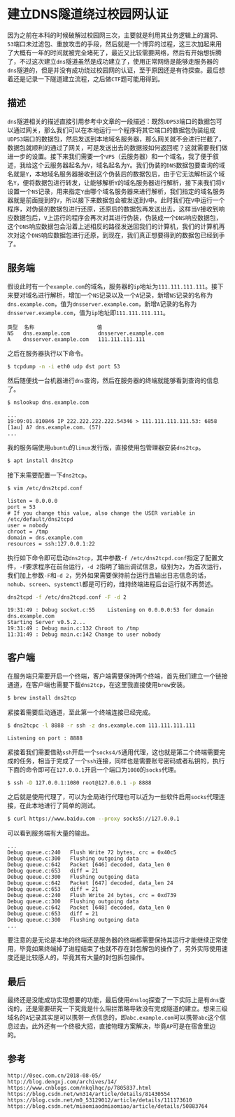 # 建立DNS隧道绕过校园网认证
因为之前在本科的时候破解过校园网三次，主要就是利用其业务逻辑上的漏洞、`53`端口未过滤包、重放攻击的手段，然后就是一个博弈的过程，这三次加起来用了大概有一年的时间就被完全堵死了，最近又比较需要网络，然后有开始想折腾了，不过这次建立`dns`隧道虽然是成功建立了，使用正常网络是能够走服务器的`dns`隧道的，但是并没有成功绕过校园网的认证，至于原因还是有待探查。最后想着还是记录一下隧道建立流程，之后做`CTF`题可能用得到。

## 描述
`dns`隧道相关的描述直接引用参考中文章的一段描述：既然`UDP53`端口的数据包可以通过网关，那么我们可以在本地运行一个程序将其它端口的数据包伪装组成`UDP53`端口的数据包，然后发送到本地域名服务器，那么网关就不会进行拦截了，数据包就顺利的通过了网关，可是发送出去的数据报如何返回呢？这就需要我们做进一步的设置。接下来我们需要一个`VPS`（云服务器）和一个域名，我了便于叙述，我给这个云服务器起名为`V`，域名起名为`Y`。我们伪装的`DNS`数据包要查询的域名就是`Y`，本地域名服务器接收到这个伪装后的数据包后，由于它无法解析这个域名`Y`，便将数据包进行转发，让能够解析`Y`的域名服务器进行解析，接下来我们将`Y`设置一个`NS`记录，用来指定`Y`由哪个域名服务器来进行解析，我们指定的域名服务器就是前面提到的`V`，所以接下来数据包会被发送到`V`中。此时我们在`V`中运行一个程序，对伪装的数据包进行还原，还原后的数据包再发送出去，这样当`V`接收到响应数据包后，`V`上运行的程序会再次对其进行伪装，伪装成一个`DNS`响应数据包，这个`DNS`响应数据包会沿着上述相反的路径发送回我们的计算机，我们的计算机再次对这个`DNS`响应数据包进行还原，到现在，我们真正想要得到的数据包已经到手了。

## 服务端
假设此时有一个`example.com`的域名，服务器的`ip`地址为`111.111.111.111`。接下来要对域名进行解析，增加一个`NS`记录以及一个`A`记录，新增`NS`记录的名称为`dns.example.com`，值为`dnsserver.example.com`，新增`A`记录的名称为`dnsserver.example.com`，值为`ip`地址即`111.111.111.111`。

```
类型  名称                    值
NS   dns.example.com         dnsserver.example.com
A    dnsserver.example.com   111.111.111.111
```

之后在服务器执行以下命令。

```bash
$ tcpdump -n -i eth0 udp dst port 53
```

然后随便找一台机器进行`dns`查询，然后在服务器的终端就能够看到查询的信息了。

```bash
$ nslookup dns.example.com
```

```
...
19:09:01.810846 IP 222.222.222.222.54346 > 111.111.111.111.53: 6858 [1au] A? dns.example.com. (57)
...
```

我的服务端使用`ubuntu`的`linux`发行版，直接使用包管理器安装`dns2tcp`。

```bash
$ apt install dns2tcp
```

接下来需要配置一下`dns2tcp`。

```bash
$ vim /etc/dns2tcpd.conf
```

```
listen = 0.0.0.0
port = 53
# If you change this value, also change the USER variable in /etc/default/dns2tcpd
user = nobody
chroot = /tmp
domain = dns.example.com
resources = ssh:127.0.0.1:22
```

执行如下命令即可启动`dns2tcp`，其中参数`-f /etc/dns2tcpd.conf`指定了配置文件，`-F`要求程序在前台运行，`-d 2`指明了输出调试信息，级别为`2`，为首次运行，我们加上参数`-F`和`-d 2`，另外如果需要保持前台运行且输出日志信息的话，`nohub`、`screen`、`systemctl`都是可行的，维持终端进程后台运行就不再赘述。

```bash
dns2tcpd -f /etc/dns2tcpd.conf -F -d 2
```

```
19:31:49 : Debug socket.c:55	Listening on 0.0.0.0:53 for domain dns.example.com
Starting Server v0.5.2...
19:31:49 : Debug main.c:132	Chroot to /tmp
11:31:49 : Debug main.c:142	Change to user nobody
```


## 客户端

在服务端只需要开启一个终端，客户端需要保持两个终端，首先我们建立一个链接通道，在客户端也需要下载`dns2tcp`，在这里我直接使用`brew`安装。

```bash
$ brew install dns2tcp
```
紧接着需要启动通道，至此第一个终端连接已经完成。

```bash
$ dns2tcpc -l 8888 -r ssh -z dns.example.com 111.111.111.111
```

```
Listening on port : 8888
```

紧接着我们需要借助`ssh`开启一个`socks4/5`通用代理，这也就是第二个终端需要完成的任务，相当于完成了一个`ssh`连接，同样也是需要账号密码或者私钥的，执行下面的命令即可在`127.0.0.1`开启一个端口为`1080`的`socks`代理。

```bash
$ ssh -D 127.0.0.1:1080 root@127.0.0.1 -p 8888
```

之后就是使用代理了，可以为全局进行代理也可以近为一些软件启用`socks`代理连接，在此本地进行了简单的测试。

```bash
$ curl https://www.baidu.com --proxy socks5://127.0.0.1
```

可以看到服务端有大量的输出。
```
...
Debug queue.c:240	Flush Write 72 bytes, crc = 0x40c5
Debug queue.c:300	Flushing outgoing data
Debug queue.c:642	Packet [646] decoded, data_len 0
Debug queue.c:653	diff = 21
Debug queue.c:300	Flushing outgoing data
Debug queue.c:642	Packet [647] decoded, data_len 24
Debug queue.c:653	diff = 21
Debug queue.c:240	Flush Write 24 bytes, crc = 0xd739
Debug queue.c:300	Flushing outgoing data
Debug queue.c:642	Packet [648] decoded, data_len 0
Debug queue.c:653	diff = 21
Debug queue.c:300	Flushing outgoing data
...
```
要注意的是无论是本地的终端还是服务器的终端都需要保持其运行才能继续正常使用，毕竟如果终端掉了进程结束了也就不存在封包解包的操作了，另外实际使用速度还是比较感人的，毕竟其有大量的封包拆包操作。

## 最后
最终还是没能成功实现想要的功能，最后使用`dnslog`探查了一下实际上是有`dns`查询的，还是需要研究一下究竟是什么阻拦策略导致没有完成隧道的建立。想来三级域名的`A`记录其实是可以携带一点信息的，即`abc.example.com`可以携带`abc`这个信息过去。此外还有一个终极大招，直接物理方案解决，毕竟`AP`可是在宿舍里边的。

## 参考

```
http://0sec.com.cn/2018-08-05/
http://blog.dengxj.com/archives/14/
https://www.cnblogs.com/nkqlhqc/p/7805837.html
https://blog.csdn.net/wn314/article/details/81430554
https://blog.csdn.net/m0_53129012/article/details/111173610
https://blog.csdn.net/miaomiaodmiaomiao/article/details/50883764
```